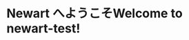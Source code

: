 # <a name="welcome-to-newart-test"></a><span data-ttu-id="f3663-101">Newart へようこそ</span><span class="sxs-lookup"><span data-stu-id="f3663-101">Welcome to newart-test!</span></span>